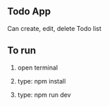 ## Todo App

Can create, edit, delete Todo list

## To run 

1. open terminal

2. type: npm install

3. type: npm run dev